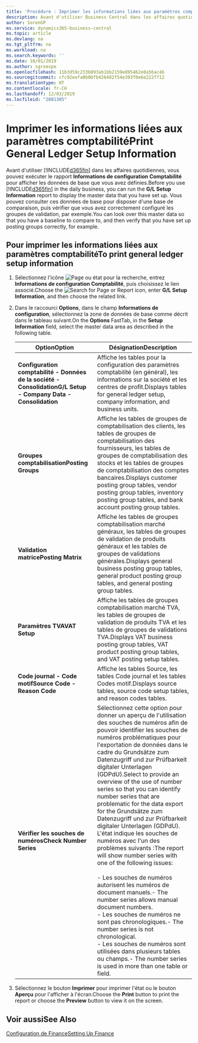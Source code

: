 ```yaml
---
title: 'Procédure : Imprimer les informations liées aux paramètres comptabilité'
description: Avant d'utiliser Business Central dans les affaires quotidiennes, vous pouvez exécuter le rapport Informations de configuration Comptabilité pour afficher les données de base que vous avez définies.
author: SorenGP
ms.service: dynamics365-business-central
ms.topic: article
ms.devlang: na
ms.tgt_pltfrm: na
ms.workload: na
ms.search.keywords: ''
ms.date: 10/01/2019
ms.author: sgroespe
ms.openlocfilehash: 11b3d59c233b893ab1bb2159e895462e8a56ac4b
ms.sourcegitcommit: cfc92eefa8b06fb426482f54e393f0e6e222f712
ms.translationtype: HT
ms.contentlocale: fr-CH
ms.lasthandoff: 12/03/2019
ms.locfileid: "2881305"
---
```

# <a name="print-general-ledger-setup-information"></a><span data-ttu-id="52858-103">Imprimer les informations liées aux paramètres comptabilité</span><span class="sxs-lookup"><span data-stu-id="52858-103">Print General Ledger Setup Information</span></span>
<span data-ttu-id="52858-104">Avant d'utiliser [!INCLUDE[d365fin](../../includes/d365fin_md.md)] dans les affaires quotidiennes, vous pouvez exécuter le rapport **Informations de configuration Comptabilité** pour afficher les données de base que vous avez définies.</span><span class="sxs-lookup"><span data-stu-id="52858-104">Before you use [!INCLUDE[d365fin](../../includes/d365fin_md.md)] in the daily business, you can run the **G/L Setup Information** report to display the master data that you have set up.</span></span> <span data-ttu-id="52858-105">Vous pouvez consulter ces données de base pour disposer d'une base de comparaison, puis vérifier que vous avez correctement configuré les groupes de validation, par exemple.</span><span class="sxs-lookup"><span data-stu-id="52858-105">You can look over this master data so that you have a baseline to compare to, and then verify that you have set up posting groups correctly, for example.</span></span>  

## <a name="to-print-general-ledger-setup-information"></a><span data-ttu-id="52858-106">Pour imprimer les informations liées aux paramètres comptabilité</span><span class="sxs-lookup"><span data-stu-id="52858-106">To print general ledger setup information</span></span>  

1.  <span data-ttu-id="52858-107">Sélectionnez l'icône ![Page ou état pour la recherche](../../media/ui-search/search_small.png "Icône Page ou état pour la recherche"), entrez **Informations de configuration Comptabilité**, puis choisissez le lien associé.</span><span class="sxs-lookup"><span data-stu-id="52858-107">Choose the ![Search for Page or Report](../../media/ui-search/search_small.png "Search for Page or Report icon") icon, enter **G/L Setup Information**, and then choose the related link.</span></span>  
2.  <span data-ttu-id="52858-108">Dans le raccourci **Options**, dans le champ **Informations de configuration**, sélectionnez la zone de données de base comme décrit dans le tableau suivant.</span><span class="sxs-lookup"><span data-stu-id="52858-108">On the **Options** FastTab, in the **Setup Information** field, select the master data area as described in the following table.</span></span>  

    |<span data-ttu-id="52858-109">Option</span><span class="sxs-lookup"><span data-stu-id="52858-109">Option</span></span>|<span data-ttu-id="52858-110">Désignation</span><span class="sxs-lookup"><span data-stu-id="52858-110">Description</span></span>|  
    |-------------------------------------|---------------------------------------|  
    |<span data-ttu-id="52858-111">**Configuration comptabilité - Données de la société - Consolidation**</span><span class="sxs-lookup"><span data-stu-id="52858-111">**G/L Setup - Company Data - Consolidation**</span></span>|<span data-ttu-id="52858-112">Affiche les tables pour la configuration des paramètres comptabilité (en général), les informations sur la société et les centres de profit.</span><span class="sxs-lookup"><span data-stu-id="52858-112">Displays tables for general ledger setup, company information, and business units.</span></span>|  
    |<span data-ttu-id="52858-113">**Groupes comptabilisation**</span><span class="sxs-lookup"><span data-stu-id="52858-113">**Posting Groups**</span></span>|<span data-ttu-id="52858-114">Affiche les tables de groupes de comptabilisation des clients, les tables de groupes de comptabilisation des fournisseurs, les tables de groupes de comptabilisation des stocks et les tables de groupes de comptabilisation des comptes bancaires.</span><span class="sxs-lookup"><span data-stu-id="52858-114">Displays customer posting group tables, vendor posting group tables, inventory posting group tables, and bank account posting group tables.</span></span>|  
    |<span data-ttu-id="52858-115">**Validation matrice**</span><span class="sxs-lookup"><span data-stu-id="52858-115">**Posting Matrix**</span></span>|<span data-ttu-id="52858-116">Affiche les tables de groupes comptabilisation marché généraux, les tables de groupes de validation de produits généraux et les tables de groupes de validations générales.</span><span class="sxs-lookup"><span data-stu-id="52858-116">Displays general business posting group tables, general product posting group tables, and general posting group tables.</span></span>|  
    |<span data-ttu-id="52858-117">**Paramètres TVA**</span><span class="sxs-lookup"><span data-stu-id="52858-117">**VAT Setup**</span></span>|<span data-ttu-id="52858-118">Affiche les tables de groupes comptabilisation marché TVA, les tables de groupes de validation de produits TVA et les tables de groupes de validations TVA.</span><span class="sxs-lookup"><span data-stu-id="52858-118">Displays VAT business posting group tables, VAT product posting group tables, and VAT posting setup tables.</span></span>|  
    |<span data-ttu-id="52858-119">**Code journal - Code motif**</span><span class="sxs-lookup"><span data-stu-id="52858-119">**Source Code - Reason Code**</span></span>|<span data-ttu-id="52858-120">Affiche les tables Source, les tables Code journal et les tables Codes motif.</span><span class="sxs-lookup"><span data-stu-id="52858-120">Displays source tables, source code setup tables, and reason codes tables.</span></span>|  
    |<span data-ttu-id="52858-121">**Vérifier les souches de numéros**</span><span class="sxs-lookup"><span data-stu-id="52858-121">**Check Number Series**</span></span>|<span data-ttu-id="52858-122">Sélectionnez cette option pour donner un aperçu de l'utilisation des souches de numéros afin de pouvoir identifier les souches de numéros problématiques pour l'exportation de données dans le cadre du Grundsätze zum Datenzugriff und zur Prüfbarkeit digitaler Unterlagen (GDPdU).</span><span class="sxs-lookup"><span data-stu-id="52858-122">Select to provide an overview of the use of number series so that you can identify number series that are problematic for the data export for the Grundsätze zum Datenzugriff und zur Prüfbarkeit digitaler Unterlagen (GDPdU).</span></span> <span data-ttu-id="52858-123">L'état indique les souches de numéros avec l'un des problèmes suivants :</span><span class="sxs-lookup"><span data-stu-id="52858-123">The report will show number series with one of the following issues:</span></span><br /><br /> <span data-ttu-id="52858-124">-   Les souches de numéros autorisent les numéros de document manuels.</span><span class="sxs-lookup"><span data-stu-id="52858-124">-   The number series allows manual document numbers.</span></span><br /><span data-ttu-id="52858-125">-   Les souches de numéros ne sont pas chronologiques.</span><span class="sxs-lookup"><span data-stu-id="52858-125">-   The number series is not chronological.</span></span><br /><span data-ttu-id="52858-126">-   Les souches de numéros sont utilisées dans plusieurs tables ou champs.</span><span class="sxs-lookup"><span data-stu-id="52858-126">-   The number series is used in more than one table or field.</span></span>|  

3.  <span data-ttu-id="52858-127">Sélectionnez le bouton **Imprimer** pour imprimer l'état ou le bouton **Aperçu** pour l'afficher à l'écran.</span><span class="sxs-lookup"><span data-stu-id="52858-127">Choose the **Print** button to print the report or choose the **Preview** button to view it on the screen.</span></span>  

## <a name="see-also"></a><span data-ttu-id="52858-128">Voir aussi</span><span class="sxs-lookup"><span data-stu-id="52858-128">See Also</span></span>  
[<span data-ttu-id="52858-129">Configuration de Finance</span><span class="sxs-lookup"><span data-stu-id="52858-129">Setting Up Finance</span></span>](../../finance-setup-finance.md)
